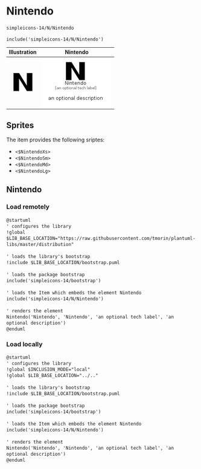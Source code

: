 # Nintendo


```text
simpleicons-14/N/Nintendo
```

```text
include('simpleicons-14/N/Nintendo')
```



| Illustration | Nintendo |
| :---: | :---: |
| ![illustration for Illustration](../../simpleicons-14/N/Nintendo.png) | ![illustration for Nintendo](../../simpleicons-14/N/Nintendo.Local.png) |



## Sprites
The item provides the following sriptes:

- `<$NintendoXs>`
- `<$NintendoSm>`
- `<$NintendoMd>`
- `<$NintendoLg>`





## Nintendo

### Load remotely
```plantuml
@startuml
' configures the library
!global $LIB_BASE_LOCATION="https://raw.githubusercontent.com/tmorin/plantuml-libs/master/distribution"

' loads the library's bootstrap
!include $LIB_BASE_LOCATION/bootstrap.puml

' loads the package bootstrap
include('simpleicons-14/bootstrap')

' loads the Item which embeds the element Nintendo
include('simpleicons-14/N/Nintendo')

' renders the element
Nintendo('Nintendo', 'Nintendo', 'an optional tech label', 'an optional description')
@enduml
```

### Load locally
```plantuml
@startuml
' configures the library
!global $INCLUSION_MODE="local"
!global $LIB_BASE_LOCATION="../.."

' loads the library's bootstrap
!include $LIB_BASE_LOCATION/bootstrap.puml

' loads the package bootstrap
include('simpleicons-14/bootstrap')

' loads the Item which embeds the element Nintendo
include('simpleicons-14/N/Nintendo')

' renders the element
Nintendo('Nintendo', 'Nintendo', 'an optional tech label', 'an optional description')
@enduml
```

